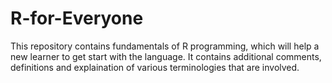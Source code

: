 # R-for-Everyone
This repository contains fundamentals of R programming, which will help a new learner to get start with the language. It contains additional comments, definitions and explaination of various terminologies that are involved.
